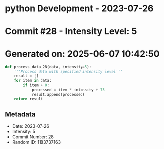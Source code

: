 ﻿# python Development - 2023-07-26
# Commit #28 - Intensity Level: 5
# Generated on: 2025-06-07 10:42:50
```python
def process_data_28(data, intensity=5):
    '''Process data with specified intensity level'''
    result = []
    for item in data:
        if item > 0:
            processed = item * intensity + 75
            result.append(processed)
    return result
```
## Metadata
- Date: 2023-07-26
- Intensity: 5
- Commit Number: 28
- Random ID: 1183737163
